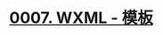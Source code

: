 # [0007. WXML - 模板](https://github.com/Tdahuyou/TNotes.miniprogram/tree/main/notes/0007.%20WXML%20-%20%E6%A8%A1%E6%9D%BF)


<!-- region:toc -->

<!-- endregion:toc -->

